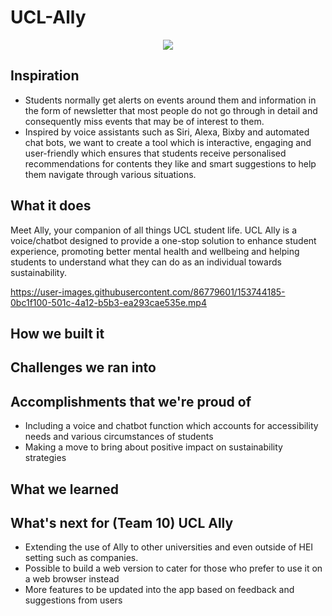 # UCL-Ally
<p align="center">
  <img src="https://user-images.githubusercontent.com/86779601/153743913-cdcc3eeb-b6c3-450e-a775-afcc1252b3e6.png">
</p>

## Inspiration
- Students normally get alerts on events around them and information in the form of newsletter that most people do not go through in detail and consequently miss events that may be of interest to them.
- Inspired by voice assistants such as Siri, Alexa, Bixby and automated chat bots, we want to create a tool which is interactive, engaging and user-friendly which ensures that students receive personalised recommendations for contents they like and smart suggestions to help them navigate through various situations.

## What it does
Meet Ally, your companion of all things UCL student life. 
UCL Ally is a voice/chatbot designed to provide a one-stop solution to enhance student experience, promoting better mental health and wellbeing and helping students to understand what they can do as an individual towards sustainability.



https://user-images.githubusercontent.com/86779601/153744185-0bc1f100-501c-4a12-b5b3-ea293cae535e.mp4



## How we built it

## Challenges we ran into

## Accomplishments that we're proud of
- Including a voice and chatbot function which accounts for accessibility needs and various circumstances of students
- Making a move to bring about positive impact on sustainability strategies

## What we learned

## What's next for (Team 10) UCL Ally
- Extending the use of Ally to other universities and even outside of HEI setting such as companies.
- Possible to build a web version to cater for those who prefer to use it on a web browser instead
- More features to be updated into the app based on feedback and suggestions from users



